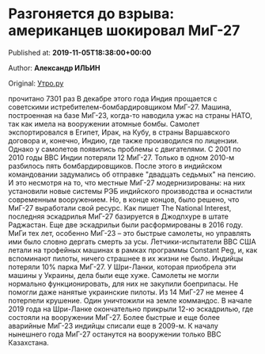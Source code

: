 
# Разгоняется до взрыва: американцев шокировал МиГ-27

Published at: **2019-11-05T18:38:00+00:00**

Author: **Александр ИЛЬИН**

Original: [Утро.ру](https://utro.ru/army/2019/11/05/1423398.shtml)

прочитано 7301 раз
В декабре этого года Индия прощается с советскими истребителем-бомбардировщиком МиГ-27. Машина, построенная на базе МиГ-23, когда-то наводила ужас на страны НАТО, так как имела на вооружении атомные бомбы. Самолет экспортировался в Египет, Ирак, на Кубу, в страны Варшавского договора и, конечно, Индию, где также производился по лицензии.
Однако у самолетов появились проблемы с двигателями. С 2001 по 2010 годы ВВС Индии потеряли 12 МиГ-27. Только в одном 2010-м разбилось пять бомбардировщиков. После этого в индийском командовании задумались об отправке "двадцать седьмых" на пенсию. И это несмотря на то, что местные МиГ-27 модернизированы: на них установили новые системы РЭБ индийского производства и оснастили современным вооружением. Но, в конце концов, было решено, что МиГ-27 выработали свой ресурс.
Как пишет The National Interest, последняя эскадрилья МиГ-27 базируется в Джодпхуре в штате Раджастан. Еще две эскадрильи были расформированы в 2016 году.
МиГи тех лет, особенно МиГ-23 – это быстрые самолеты, но управлять ими было словно дергать смерть за усы. Летчики-испытатели ВВС США летали на трофейных машинах в рамках программы Constant Peg, и, как вспоминают пилоты, ничего страшнее в их жизни не было.
Индийцы потеряли 10% парка МиГ-27. У Шри-Ланки, которая приобрела эти машины у Украины, дела были еще хуже. Самолеты не могли нормально функционировать, для них не закупили боеприпасы. Не помогли даже нанятые украинские пилоты. Из 14 МиГ-27 не менее 4 потерпели крушение. Один уничтожили на земле коммандос. В начале 2019 года на Шри-Ланке окончательно прикрыли 12-ю эскадрилью, где состояли на вооружении МиГ-27. Более быстрые и еще более аварийные МиГ-23 индийцы списали еще в 2009-м.
К началу нынешнего года МиГ-27 останутся на вооружении только ВВС Казахстана.
